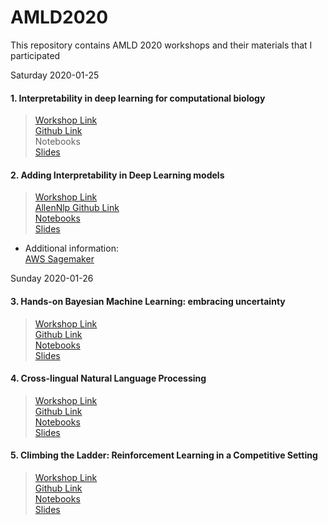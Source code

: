 # AMLD2020
This repository contains AMLD 2020 workshops and their materials that I participated

Saturday 2020-01-25

#### 1. Interpretability in deep learning for computational biology
> [Workshop Link](https://appliedmldays.org/workshops/interpretability-in-deep-learning-for-computational-biology)  
> [Github Link](https://github.com/IBM/depiction/tree/master/workshops/20200125_AMLD2020)  
> Notebooks   
> [Slides](https://ibm.ent.box.com/v/amld-2020-depiction)  

#### 2. Adding Interpretability in Deep Learning models
> [Workshop Link](https://appliedmldays.org/workshops/adding-interpretability-in-deep-learning-models)  
> [AllenNlp Github Link](https://github.com/allenai/allennlp)  
> [Notebooks](./02_aws_interpretability/)  
> [Slides](./02_aws_interpretability/)  
- Additional information:  
[AWS Sagemaker](https://signin.aws.amazon.com/signin)

Sunday 2020-01-26

#### 3. Hands-on Bayesian Machine Learning: embracing uncertainty
> [Workshop Link](https://appliedmldays.org/workshops/hands-on-bayesian-machine-learning-embracing-uncertainty)  
> [Github Link](https://github.com/elizavetasemenova/EmbracingUncertainty)  
> [Notebooks](./03_Embracing_Uncertainty/)  
> [Slides](https://rezaho.github.io/AMLD2020/03_embracing_uncertainty/01_julia_full.slides.html#/)  



#### 4. Cross-lingual Natural Language Processing
> [Workshop Link](https://appliedmldays.org/workshops/cross-lingual-natural-language-processing)  
> [Github Link](https://github.com/ioannispartalas/CrossLingual-NLP-AMLD2020)  
> [Notebooks](./04_crosslingual_NLP/notebooks/)  
> [Slides](./04_crosslingual_NLP/notebooks/)  

#### 5. Climbing the Ladder: Reinforcement Learning in a Competitive Setting
> [Workshop Link](https://appliedmldays.org/workshops/climbing-the-ladder-reinforcement-learning-in-a-competitive-setting)  
> [Github Link](https://github.com/pacm/rl-workshop)  
> [Notebooks](./05_reinforcement_learning/)  
> [Slides](./05_reinforcement_learning/)   
